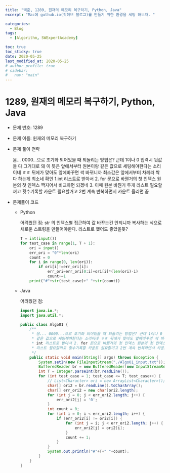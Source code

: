 ```yaml
---
title: "백준, 1289, 원재의 메모리 복구하기, Python, Java"
excerpt: "Mac에 guthub.io(깃허브 블로그)를 만들기 위한 환경을 세팅 해보자. "

categories:
  - Blog
tags:
  - [Algorithm, SWExpertAcademy]

toc: true
toc_sticky: true
date: 2020-05-25
last_modified_at: 2020-05-25
# author_profile: true
# sidebar:
#   nav: "main"
---
```


# 1289, 원재의 메모리 복구하기, Python, Java

- 문제 번호: 1289
- 문제 이름: 원재의 메모리 복구하기
- 문제 풀이 전략

  음... 0000...으로 초기화 되어있을 때 되돌리는 방법은? 근데 1이나 0 입력시 뒷값들 다 그거대로 돼 이 뜻은 앞에서부터 원본이랑 같은 값으로 세팅해야한다는 소리이네 ㅎㅎ 뒤에가 맞아도 앞에바꾸면 싹 바뀌니까 최소값은 앞에서부터 차례러 싹 다 하는게 최소네 확인 1.int 리스트로 받아서 2. for 문으로 바꿘거의 첫 인덱스 원본의 첫 인덱스 짝지어서 비교하면 되겠네 3. 이때 원본 바꿘거 두개 리스트 필요할꺼고 횟수기록할 카운트 필요할거고 2번 계속 반복하면서 카운트 올리면 끝

- 문제풀이 코드

  - Python

    어려웠던 점: str 의 인덱스별 접근하여 값 바꾸는건 안되니까 복사하는 식으로 새로운 스트링을 만들어야한다. 리스트로 했어도 좋았을듯?

    ```python
    T = int(input())
    for test_case in range(1, T + 1):
        ori = input()
        err_ori = "0"*len(ori)
        count = 0
        for i in range(0, len(ori)):
            if ori[i]!=err_ori[i]:
                err_ori=err_ori[0:i]+ori[i]*(len(ori)-i)
                count+=1
        print("#"+str(test_case)+" "+str(count))
    ```

  - Java

    어려웠던 점:

    ```java
    import java.io.*;
    import java.util.*;

    public class Algo01 {
        /**
         * 음... 0000...으로 초기화 되어있을 때 되돌리는 방법은? 근데 1이나 0 입력시 뒷값들 다 그거대로 돼 이 뜻은 앞에서부터 원본이랑
         * 같은 값으로 세팅해야한다는 소리이네 ㅎㅎ 뒤에가 맞아도 앞에바꾸면 싹 바뀌니까 최소값은 앞에서부터 차례러 싹 다 하는게 최소네 확인 1.
         * int 리스트로 받아서 2. for 문으로 바꿘거의 첫 인덱스 원본의 첫 인덱스 짝지어서 비교하면 되겠네 3. 이때 원본 바꿘거 두개
         * 리스트 필요할꺼고 횟수기록할 카운트 필요할거고 2번 계속 반복하면서 카운트 올리면 끝
         */
        public static void main(String[] args) throws Exception {
            System.setIn(new FileInputStream("./Algo01_input.txt"));
            BufferedReader br = new BufferedReader(new InputStreamReader(System.in));
            int T = Integer.parseInt(br.readLine());
            for (int test_case = 1; test_case <= T; test_case++) {
                // List<Character> ori = new ArrayList<Character>();
                char[] ori2 = br.readLine().toCharArray();
                char[] err_ori2 = new char[ori2.length];
                for (int j = 0; j < err_ori2.length; j++) {
                    err_ori2[j] = '0';
                }
                int count = 0;
                for (int i = 0; i < err_ori2.length; i++) {
                    if (err_ori2[i] != ori2[i]) {
                        for (int j = i; j < err_ori2.length; j++) {
                            err_ori2[j] = ori2[i];
                        }
                        count += 1;
                    }
                }
                System.out.println("#"+T+" "+count);
            }
        }
    }
    ```
